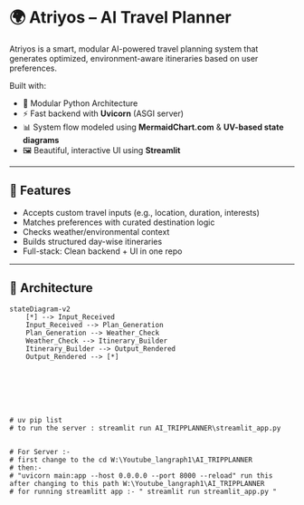 # 🌍 Atriyos – AI Travel Planner

Atriyos is a smart, modular AI-powered travel planning system that generates optimized, environment-aware itineraries based on user preferences.

Built with:
- 🐍 Modular Python Architecture  
- ⚡ Fast backend with **Uvicorn** (ASGI server)  
- 📊 System flow modeled using **MermaidChart.com** & **UV-based state diagrams**  
- 🖼️ Beautiful, interactive UI using **Streamlit**

---

## 🎯 Features

- Accepts custom travel inputs (e.g., location, duration, interests)
- Matches preferences with curated destination logic
- Checks weather/environmental context
- Builds structured day-wise itineraries
- Full-stack: Clean backend + UI in one repo

---

## 🧠 Architecture

```mermaid
stateDiagram-v2
    [*] --> Input_Received
    Input_Received --> Plan_Generation
    Plan_Generation --> Weather_Check
    Weather_Check --> Itinerary_Builder
    Itinerary_Builder --> Output_Rendered
    Output_Rendered --> [*]







# uv pip list
# to run the server : streamlit run AI_TRIPPLANNER\streamlit_app.py


# For Server :- 
# first change to the cd W:\Youtube_langraph1\AI_TRIPPLANNER
# then:-
# "uvicorn main:app --host 0.0.0.0 --port 8000 --reload" run this after changing to this path W:\Youtube_langraph1\AI_TRIPPLANNER
# for running streamlitt app :- " streamlit run streamlit_app.py "
